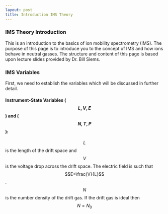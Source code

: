 ```yaml
---
layout: post
title: Introduction IMS Theory
---
```


[comment]: <> (http://www.gastonsanchez.com/visually-enforced/opinion/2014/02/16/Mathjax-with-jekyll/)
[comment]: <> (http://dasonk.com/blog/2012/10/09/Using-Jekyll-and-Mathjax)
### IMS Theory Introduction
This is an introduction to the basics of ion mobility spectrometry (IMS).
The purpose of this page is to introduce you to the concept of IMS and how ions behave in neutral gasses.
The structure and content of this page is based upon lecture slides provided by Dr. Bill Siems.

### IMS Variables
First, we need to establish the variables which will be discussed in further detail.
#### Instrument-State Variables ($$L, V, E$$) and ($$N, T, P$$):

$$L$$ is the length of the drift space and $$V$$ is the voltage drop across the drift space.
The electric field is such that $$E=\frac{V}{L}$$.
$$N$$ is the number density of the drift gas.
If the drift gas is ideal then $$N=N_0$$



[comment]: <> (<video width="480" height="320" controls="controls">)
[comment]: <> (  <source src="/animations/IMS_Theory/diffusion.mp4" type="video/mp4">)
[comment]: <> (</video>)